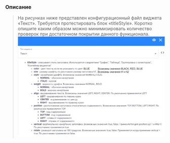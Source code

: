 ### Описание
> На рисунках ниже представлен конфигурационный файл виджета «Текст». Требуется протестировать блок «titleStyle». Коротко опишите каким образом можно минимизировать количество проверок при достаточном покрытии данного функционала. ![Конфигурационный файл виджета "Текст"](https://github.com/Ordbe/Titlestyle_field/blob/main/%D0%9A%D0%BE%D0%BD%D1%84%D0%B8%D0%B3%D1%83%D1%80%D0%B0%D1%86%D0%B8%D1%8F%20%D0%BF%D0%BE%D0%BB%D1%8F%20%D1%82%D0%B5%D0%BA%D1%81%D1%82.png)
